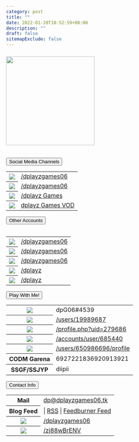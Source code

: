 ```yaml
---
category: post
title: ""
date: 2022-01-20T10:52:59+08:00
description: ""
draft: false
sitemapExclude: false
---
```

<div id="pagecontent border">
			<div class="pagetitle padding-pagetitle border">
			</div>
			<img src="/images/logo.png" width="240px" class="style-exclude"style="margin-top:2%;">	
		</div>
		<br>
			<div style="text-align:center;">	
		</div>
		<br>
		<button type="button" class="collapsible">Social Media Channels</button>
			<div class="content">
				<table style="margin-left:auto; margin-right:auto;" class="no-table-border">
					<tr><th><img src="/images/fb.png"></th><td><a href="https://facebook.com/dplayzgames06" target="_parent">/dplayzgames06</a></td></tr>
					<tr><th><img src="/images/twch.png"></th><td><a href="https://twitch.tv/dplayzgames06" target="_parent">/dplayzgames06</a></td></tr>
					<tr><th><img src="/images/yt.png"></th><td><a href="https://youtube.com/channel/UCNTjCvAvlLzmEKIZQ5BpoGQ" target="_parent">/dplayz Games</a></td>
					<tr><th><img src="/images/yt.png"></th><td><a href="https://youtube.com/channel/UCRYtnbYg1N9AKS7LQ88N5Qg" target="_parent">dplayz Games VOD</a></td>
				</table>
			</div>
		<button type="button" class="collapsible">Other Accounts</button>
			<div class="content">
  				<table style="margin-left:auto; margin-right:auto;" class="no-table-border">
					<tr><th><img src="/images/twt.png"></th><td><a href="https://twitter.com/dplayzgames06" target="_parent">/dplayzgames06</a></td></tr>
					<tr><th><img src="/images/tktk.png"></th><td><a href="https://tiktok.com/dplayzgames06" target="_parent">/dplayzgames06</a></td></tr>
					<tr><th><img src="/images/ig.png"></th><td><a href="https://instagram.com/dplayzgames06" target="_parent">/dplayzgames06</a></td>
					<tr><th><img src="/images/gh.png"></th><td><a href="https://github.com/dplayz" target="_parent">/dplayz</a></td>
					<tr><th><img src="/images/glb.png"></th><td><a href="https://gitlab.com/dplayz" target="_parent">/dplayz</a></td>
				</table>
			</div>
		<button type="button" class="collapsible">Play With Me!</button>
			<div class="content">
				<table style="margin-left:auto; margin-right:auto;" class="no-table-border">
					<tr><th><img src="/images/mcbe.png"></th><td>dpG06#4539</td></tr>
					<tr><th><img src="/images/osu.png"></th><td><a href="https://osu.ppy.sh/users/19989687">/users/19989687</a></td></tr>
					<tr><th><img src="/images/osudroid.png"></th><td><a href="https://ops.dgsrz.com/profile.php?uid=279686">/profile.php?uid=279686</a></td></tr>
					<tr><th><img src="/images/malody.png"></th><td><a href="http://m.mugzone.net/accounts/user/685440">/accounts/user/685440</a></td></tr>
					<tr><th><img src="/images/rblx.png"></th><td><a href="https://www.roblox.com/users/650986696/profile">/users/650986696/profile</a></td></tr>
					<tr><th>CODM Garena</th><td>6927221836920913921</td></tr>
					<tr><th>SSGF/SSJYP</th><td>diipii</td></tr>
				</table>
			</div>
		<button type="button" class="collapsible" id="contact-info">Contact Info</button>
				<div class="content">
					<table style="margin-left:auto; margin-right:auto;" class="no-table-border">
						<tr><th>Mail</th><td><a href="mailto:dp@dplayzgames06.tk">dp@dplayzgames06.tk</a></td></tr>
						<tr><th>Blog Feed</th><td>| <a href="/blog/index.xml">RSS</a> | <a href="http://feeds.feedburner.com/dplayzgamesblog">Feedburner Feed</a></td></tr>
						<tr><th><img src="../images/msgr.png"></th><td><a href="http://m.me/dplayzgames06">/dplayzgames06</a></td></tr>
						<tr><th><img src="../images/dscrd.png"></th><td><a href="https://discord.gg/zj88wBrENV">/zj88wBrENV</a></td></tr>
					</table>
				</div>
				<!--Script for collapsable content. Will be moved into a separate file-->
			<script>
				var coll = document.getElementsByClassName("collapsible");
				var i;
					for (i = 0; i < coll.length; i++) {
					coll[i].addEventListener("click", function() {
					this.classList.toggle("active");
					var content = this.nextElementSibling;
						if (content.style.display === "block") {
							content.style.display = "none";
						} else {
							content.style.display = "block";
						}
					});
				}
			</script>
		<br>
		<br>
		<br>
		<br>
		<br>
		</div>